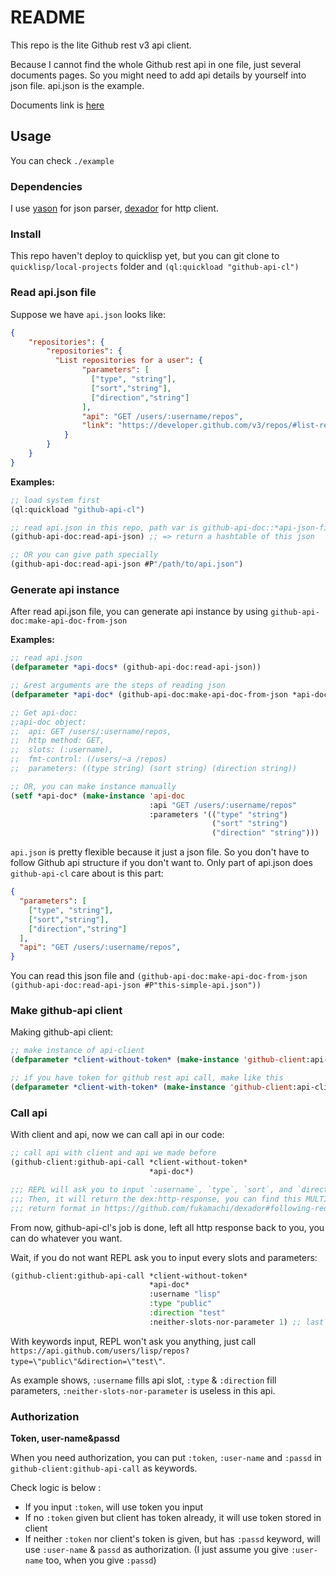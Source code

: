 # README #

This repo is the lite Github rest v3 api client. 

Because I cannot find the whole Github rest api in one file, just several documents pages. So you might need to add api details by yourself into json file. api.json is the example.

Documents link is [here](https://developer.github.com/v3/)

## Usage ##

You can check `./example`

### Dependencies ###

I use [yason](https://github.com/phmarek/yason) for json parser, [dexador](https://github.com/fukamachi/dexador) for http client.

### Install ###

This repo haven't deploy to quicklisp yet, but you can git clone to `quicklisp/local-projects` folder and `(ql:quickload "github-api-cl")`

### Read api.json file ###

Suppose we have `api.json` looks like:

``` json
{
    "repositories": {
        "repositories": {
          "List repositories for a user": {
                "parameters": [
                  ["type", "string"],
                  ["sort","string"],
                  ["direction","string"]
                ],
                "api": "GET /users/:username/repos",
                "link": "https://developer.github.com/v3/repos/#list-repositories-for-a-user"
            }
        }
    }
}
```
**Examples:**

```lisp
;; load system first
(ql:quickload "github-api-cl")

;; read api.json in this repo, path var is github-api-doc::*api-json-file-path*
(github-api-doc:read-api-json) ;; => return a hashtable of this json

;; OR you can give path specially
(github-api-doc:read-api-json #P"/path/to/api.json")
```

### Generate api instance ###

After read api.json file, you can generate api instance by using `github-api-doc:make-api-doc-from-json`

**Examples:**

``` lisp
;; read api.json
(defparameter *api-docs* (github-api-doc:read-api-json))

;; &rest arguments are the steps of reading json
(defparameter *api-doc* (github-api-doc:make-api-doc-from-json *api-docs* "repositories" "repositories" "List repositories for a user"))

;; Get api-doc: 
;;api-doc object:
;;  api: GET /users/:username/repos,
;;  http method: GET,
;;  slots: (:username),
;;  fmt-control: (/users/~a /repos)
;;  parameters: ((type string) (sort string) (direction string))

;; OR, you can make instance manually
(setf *api-doc* (make-instance 'api-doc
                               :api "GET /users/:username/repos"
                               :parameters '(("type" "string") 
                                             ("sort" "string") 
                                             ("direction" "string")))
```

`api.json` is pretty flexible because it just a json file. So you don't have to follow Github api structure if you don't want to. Only part of api.json does `github-api-cl` care about is this part:

```json
{
  "parameters": [
    ["type", "string"],
    ["sort","string"],
    ["direction","string"]
  ],
  "api": "GET /users/:username/repos",
}
```

You can read this json file and `(github-api-doc:make-api-doc-from-json (github-api-doc:read-api-json #P"this-simple-api.json"))`

### Make github-api client ###

Making github-api client:

```lisp
;; make instance of api-client
(defparameter *client-without-token* (make-instance 'github-client:api-client))

;; if you have token for github rest api call, make like this
(defparameter *client-with-token* (make-instance 'github-client:api-client :token "123))
```

### Call api ###

With client and api, now we can call api in our code:

```lisp
;; call api with client and api we made before
(github-client:github-api-call *client-without-token*
                               *api-doc*)

;;; REPL will ask you to input `:username`, `type`, `sort`, and `direction`
;;; Then, it will return the dex:http-response, you can find this MULTIPLE-VALUEs 
;;; return format in https://github.com/fukamachi/dexador#following-redirects-get-or-head
```

From now, github-api-cl's job is done, left all http response back to you, you can do whatever you want.

Wait, if you do not want REPL ask you to input every slots and parameters:

```lisp
(github-client:github-api-call *client-without-token*
                               *api-doc*
                               :username "lisp"
                               :type "public"
                               :direction "test"
                               :neither-slots-nor-parameter 1) ;; last keyword is redundant
```

With keywords input, REPL won't ask you anything, just call `https://api.github.com/users/lisp/repos?type=\"public\"&direction=\"test\"`. 

As example shows, `:username` fills api slot, `:type` & `:direction` fill parameters, `:neither-slots-nor-parameter` is useless in this api. 

### Authorization ###

**Token, user-name&passd**

When you need authorization, you can put `:token`, `:user-name` and `:passd` in `github-client:github-api-call` as keywords. 

Check logic is below :

+ If you input `:token`, will use token you input
+ If no `:token` given but client has token already, it will use token stored in client
+ If neither `:token` nor client's token is given, but has `:passd` keyword, will use `:user-name` & `passd` as authorization. (I just assume you give `:user-name` too, when you give `:passd`)
